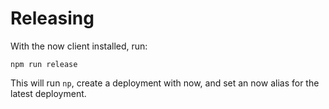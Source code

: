 # Releasing

With the now client installed, run:

```
npm run release
```

This will run `np`, create a deployment with now, and set an now alias
for the latest deployment.
